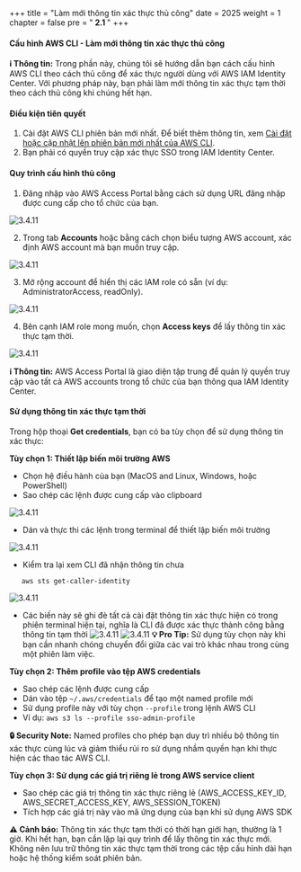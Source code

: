 +++
title = "Làm mới thông tin xác thực thủ công"
date = 2025
weight = 1
chapter = false
pre = "<b> 2.1 </b>"
+++

#### Cấu hình AWS CLI - Làm mới thông tin xác thực thủ công

**ℹ️ Thông tin:** Trong phần này, chúng tôi sẽ hướng dẫn bạn cách cấu hình AWS CLI theo cách thủ công để xác thực người dùng với AWS IAM Identity Center. Với phương pháp này, bạn phải làm mới thông tin xác thực tạm thời theo cách thủ công khi chúng hết hạn.

#### Điều kiện tiên quyết

1. Cài đặt AWS CLI phiên bản mới nhất. Để biết thêm thông tin, xem [Cài đặt hoặc cập nhật lên phiên bản mới nhất của AWS CLI](https://docs.aws.amazon.com/cli/latest/userguide/getting-started-install.html).
2. Bạn phải có quyền truy cập xác thực SSO trong IAM Identity Center.

#### Quy trình cấu hình thủ công

1. Đăng nhập vào AWS Access Portal bằng cách sử dụng URL đăng nhập được cung cấp cho tổ chức của bạn.

![3.4.11](/images/0002/1.png)


2. Trong tab **Accounts** hoặc bằng cách chọn biểu tượng AWS account, xác định AWS account mà bạn muốn truy cập.

![3.4.11](/images/0002/2.png)

3. Mở rộng account để hiển thị các IAM role có sẵn (ví dụ: AdministratorAccess, readOnly).

![3.4.11](/images/0002/3.png)

4. Bên cạnh IAM role mong muốn, chọn **Access keys** để lấy thông tin xác thực tạm thời.

![3.4.11](/images/0002/4.png)

**ℹ️ Thông tin:** AWS Access Portal là giao diện tập trung để quản lý quyền truy cập vào tất cả AWS accounts trong tổ chức của bạn thông qua IAM Identity Center.


#### Sử dụng thông tin xác thực tạm thời

Trong hộp thoại **Get credentials**, bạn có ba tùy chọn để sử dụng thông tin xác thực:

**Tùy chọn 1: Thiết lập biến môi trường AWS**
- Chọn hệ điều hành của bạn (MacOS and Linux, Windows, hoặc PowerShell)
- Sao chép các lệnh được cung cấp vào clipboard

![3.4.11](/images/0002/5.png)

- Dán và thực thi các lệnh trong terminal để thiết lập biến môi trường

![3.4.11](/images/0002/6.png)

- Kiểm tra lại xem CLI đã nhận thông tin chưa 
```
   aws sts get-caller-identity
   ```

![3.4.11](/images/0002/8.png)

- Các biến này sẽ ghi đè tất cả cài đặt thông tin xác thực hiện có trong phiên terminal hiện tại, nghĩa là CLI đã được xác thực thành công bằng thông tin tạm thời
![3.4.11](/images/0002/9.png)
![3.4.11](/images/0002/10.png)
**💡 Pro Tip:** Sử dụng tùy chọn này khi bạn cần nhanh chóng chuyển đổi giữa các vai trò khác nhau trong cùng một phiên làm việc.

**Tùy chọn 2: Thêm profile vào tệp AWS credentials**
- Sao chép các lệnh được cung cấp
- Dán vào tệp `~/.aws/credentials` để tạo một named profile mới
- Sử dụng profile này với tùy chọn `--profile` trong lệnh AWS CLI
- Ví dụ: `aws s3 ls --profile sso-admin-profile`

**🔒 Security Note:** Named profiles cho phép bạn duy trì nhiều bộ thông tin xác thực cùng lúc và giảm thiểu rủi ro sử dụng nhầm quyền hạn khi thực hiện các thao tác AWS CLI.

**Tùy chọn 3: Sử dụng các giá trị riêng lẻ trong AWS service client**
- Sao chép các giá trị thông tin xác thực riêng lẻ (AWS_ACCESS_KEY_ID, AWS_SECRET_ACCESS_KEY, AWS_SESSION_TOKEN)
- Tích hợp các giá trị này vào mã ứng dụng của bạn khi sử dụng AWS SDK



**⚠️ Cảnh báo:** Thông tin xác thực tạm thời có thời hạn giới hạn, thường là 1 giờ. Khi hết hạn, bạn cần lặp lại quy trình để lấy thông tin xác thực mới. Không nên lưu trữ thông tin xác thực tạm thời trong các tệp cấu hình dài hạn hoặc hệ thống kiểm soát phiên bản.


